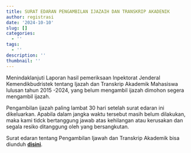 ```yaml
---
title: SURAT EDARAN PENGAMBILAN IJAZAIH DAN TRANSKRIP AKADENIK
author: registrasi
date: '2024-10-10'
slug: []
categories:
  - ''
tags:
  - ''
description: ''
thumbnail: ''
---
```


Menindaklanjuti Laporan hasil pemeriksaan Inpektorat Jenderal Kemendikbudristek tentang Ijazah dan Transkrip Akademik Mahasiswa lulusan tahun 2015 -2024, yang belum mengambil ijazah dimohon segera mengambil ijazah.

Pengambilan ijazah paling lambat 30 hari setelah surat edaran ini dikeluarkan. Apabila dalam jangka waktu tersebut masih belum dilakukan, maka kami tidck bertanggung jawab atas kehilangan atau kerusakan dan segala resiko ditanggung oleh yang bersangkutan.

Surat edaran tentang Pengambilan Ijawah dan Transkrip Akademik bisa diunduh [**disini**](https://untirtaacid-my.sharepoint.com/:b:/g/personal/registrasi_untirta_ac_id/EQLGSGbriQNKromux7nAx8gBcElRR33LkjgP3_rJP3uocQ?e=DjibAT).

